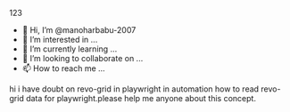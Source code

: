 123
- 👋 Hi, I’m @manoharbabu-2007
- 👀 I’m interested in ...
- 🌱 I’m currently learning ...
- 💞️ I’m looking to collaborate on ...
- 📫 How to reach me ...

<!---
manoharbabu-2007/manoharbabu-2007 is a ✨ special ✨ repository because its `README.md` (this file) appears on your GitHub profile.
You can click the Preview link to take a look at your changes.
--->

hi i have doubt on revo-grid in playwright in automation
how to read revo-grid data for playwright.please help me anyone about this concept.
